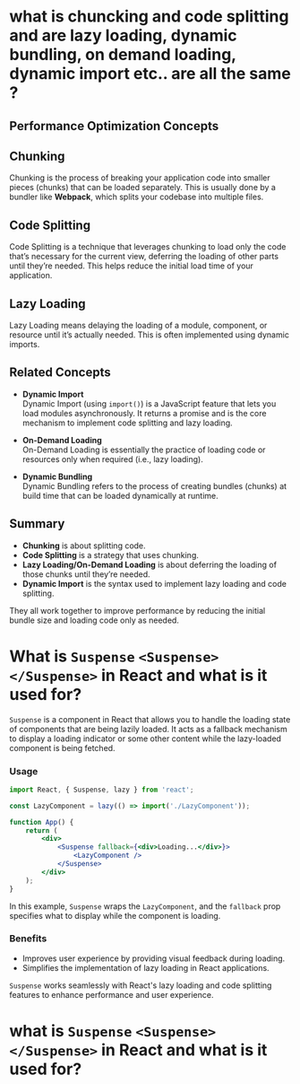 # what is chuncking and code splitting and are lazy loading, dynamic bundling, on demand loading, dynamic import etc.. are all the same ?
## Performance Optimization Concepts

## Chunking
Chunking is the process of breaking your application code into smaller pieces (chunks) that can be loaded separately. This is usually done by a bundler like **Webpack**, which splits your codebase into multiple files.

## Code Splitting
Code Splitting is a technique that leverages chunking to load only the code that’s necessary for the current view, deferring the loading of other parts until they’re needed. This helps reduce the initial load time of your application.

## Lazy Loading
Lazy Loading means delaying the loading of a module, component, or resource until it’s actually needed. This is often implemented using dynamic imports.

## Related Concepts

- **Dynamic Import**  
  Dynamic Import (using `import()`) is a JavaScript feature that lets you load modules asynchronously. It returns a promise and is the core mechanism to implement code splitting and lazy loading.

- **On-Demand Loading**  
  On-Demand Loading is essentially the practice of loading code or resources only when required (i.e., lazy loading).

- **Dynamic Bundling**  
  Dynamic Bundling refers to the process of creating bundles (chunks) at build time that can be loaded dynamically at runtime.

## Summary

- **Chunking** is about splitting code.
- **Code Splitting** is a strategy that uses chunking.
- **Lazy Loading/On-Demand Loading** is about deferring the loading of those chunks until they’re needed.
- **Dynamic Import** is the syntax used to implement lazy loading and code splitting.

They all work together to improve performance by reducing the initial bundle size and loading code only as needed.

# What is `Suspense` `<Suspense></Suspense>` in React and what is it used for?

`Suspense` is a component in React that allows you to handle the loading state of components that are being lazily loaded. It acts as a fallback mechanism to display a loading indicator or some other content while the lazy-loaded component is being fetched.

### Usage
```jsx
import React, { Suspense, lazy } from 'react';

const LazyComponent = lazy(() => import('./LazyComponent'));

function App() {
    return (
        <div>
            <Suspense fallback={<div>Loading...</div>}>
                <LazyComponent />
            </Suspense>
        </div>
    );
}
```

In this example, `Suspense` wraps the `LazyComponent`, and the `fallback` prop specifies what to display while the component is loading.

### Benefits
- Improves user experience by providing visual feedback during loading.
- Simplifies the implementation of lazy loading in React applications.

`Suspense` works seamlessly with React's lazy loading and code splitting features to enhance performance and user experience.
# what is `Suspense` ```<Suspense></Suspense>``` in React and what is it used for?